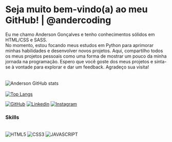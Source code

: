 # Seja muito bem-vindo(a) ao meu GitHub! | @andercoding

Eu me chamo Anderson Gonçalves e tenho conhecimentos sólidos em HTML/CSS e SASS.<br>
No momento, estou focando meus estudos em Python para aprimorar minhas habilidades e desenvolver novos projetos.
Aqui, compartilho todos os meus projetos pessoais como uma forma de mostrar um pouco da minha jornada na programação. Espero que você goste dos meus projetos e sinta-se à vontade para explorar e dar um feedback. Agradeço sua visita!
<br>
<br>
<br>
![Anderson GitHub stats](https://github-readme-stats.vercel.app/api?username=andersongonclvz&show_icons=true&theme=github_dark )<br>
<br>
[![Top Langs](https://github-readme-stats.vercel.app/api/top-langs/?username=andersongonclvz&layout=compact&theme=github_dark)](https://github.com/andersongonclvz/github-readme-stats)

[![GitHub](https://img.shields.io/badge/GitHub-100000?style=for-the-badge&logo=github&logoColor=white)](https://github.com/andersongonclvz)
[![Linkedin](https://img.shields.io/badge/LinkedIn-0077B5?style=for-the-badge&logo=linkedin&logoColor=white)](https://www.linkedin.com/in/andersongonclvz/)
[![Instagram](https://img.shields.io/badge/Instagram-E4405F?style=for-the-badge&logo=instagram&logoColor=white)](https://www.instagram.com/andersongonclvz/)

### Skills

<div style="display: inline_block"><br>
    <img align="center" alt="HTML5" src="https://img.shields.io/badge/HTML5-E34F26?style=for-the-badge&logo=html5&logoColor=white">
    <img align="center" alt="CSS3" src="https://img.shields.io/badge/CSS3-1572B6?style=for-the-badge&logo=css3&logoColor=white">
    <img align="center" alt="JAVASCRIPT" src="https://img.shields.io/badge/JavaScript-F7DF1E?style=for-the-badge&logo=javascript&logoColor=black">
</div>
